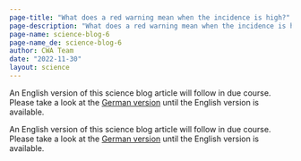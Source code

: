 ```yaml
---
page-title: "What does a red warning mean when the incidence is high?"
page-description: "What does a red warning mean when the incidence is high?"
page-name: science-blog-6
page-name_de: science-blog-6
author: CWA Team
date: "2022-11-30"
layout: science
---
```


An English version of this science blog article will follow in due course. Please take a look at the [German version](/de/science/2022-11-23-science-blog-6) until the English version is available.

<!-- overview -->

An English version of this science blog article will follow in due course. Please take a look at the [German version](/de/science/2022-11-23-science-blog-6) until the English version is available.
